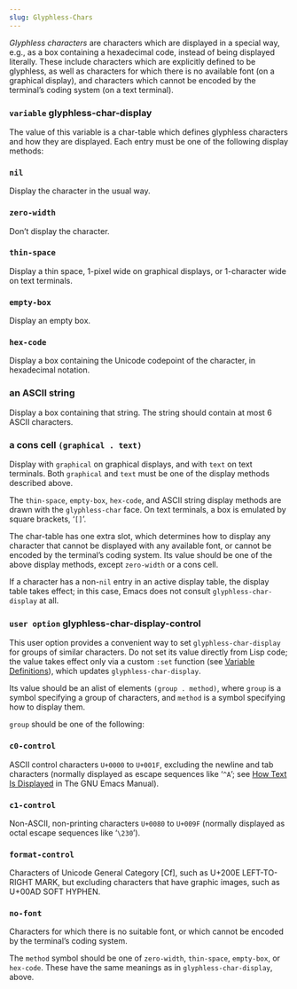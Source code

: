 ```yaml
---
slug: Glyphless-Chars
---
```


*Glyphless characters* are characters which are displayed in a special way, e.g., as a box containing a hexadecimal code, instead of being displayed literally. These include characters which are explicitly defined to be glyphless, as well as characters for which there is no available font (on a graphical display), and characters which cannot be encoded by the terminal’s coding system (on a text terminal).

### <span className="tag variable">`variable`</span> **glyphless-char-display**

The value of this variable is a char-table which defines glyphless characters and how they are displayed. Each entry must be one of the following display methods:

### `nil`

Display the character in the usual way.

### `zero-width`

Don’t display the character.

### `thin-space`

Display a thin space, 1-pixel wide on graphical displays, or 1-character wide on text terminals.

### `empty-box`

Display an empty box.

### `hex-code`

Display a box containing the Unicode codepoint of the character, in hexadecimal notation.

### an ASCII string

Display a box containing that string. The string should contain at most 6 ASCII characters.

### a cons cell `(graphical . text)`

Display with `graphical` on graphical displays, and with `text` on text terminals. Both `graphical` and `text` must be one of the display methods described above.

The `thin-space`, `empty-box`, `hex-code`, and ASCII string display methods are drawn with the `glyphless-char` face. On text terminals, a box is emulated by square brackets, ‘`[]`’.

The char-table has one extra slot, which determines how to display any character that cannot be displayed with any available font, or cannot be encoded by the terminal’s coding system. Its value should be one of the above display methods, except `zero-width` or a cons cell.

If a character has a non-`nil` entry in an active display table, the display table takes effect; in this case, Emacs does not consult `glyphless-char-display` at all.

### <span className="tag useroption">`user option`</span> **glyphless-char-display-control**

This user option provides a convenient way to set `glyphless-char-display` for groups of similar characters. Do not set its value directly from Lisp code; the value takes effect only via a custom `:set` function (see [Variable Definitions](/docs/elisp/Variable-Definitions)), which updates `glyphless-char-display`.

Its value should be an alist of elements `(group . method)`, where `group` is a symbol specifying a group of characters, and `method` is a symbol specifying how to display them.

`group` should be one of the following:

### `c0-control`

ASCII control characters `U+0000` to `U+001F`, excluding the newline and tab characters (normally displayed as escape sequences like ‘`^A`’; see [How Text Is Displayed](https://www.gnu.org/software/emacs/manual/html_mono/emacs.html#Text-Display) in The GNU Emacs Manual).

### `c1-control`

Non-ASCII, non-printing characters `U+0080` to `U+009F` (normally displayed as octal escape sequences like ‘`\230`’).

### `format-control`

Characters of Unicode General Category \[Cf], such as U+200E LEFT-TO-RIGHT MARK, but excluding characters that have graphic images, such as U+00AD SOFT HYPHEN.

### `no-font`

Characters for which there is no suitable font, or which cannot be encoded by the terminal’s coding system.

The `method` symbol should be one of `zero-width`, `thin-space`, `empty-box`, or `hex-code`. These have the same meanings as in `glyphless-char-display`, above.
